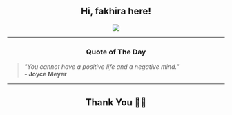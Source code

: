 <h2 align="center"> Hi, fakhira here!</h2>

<p align="center">
<a href="https://github.com/fakhiralkda" alt="github streak"><img src="https://dvst-streak.herokuapp.com/?user=fakhiralkda&theme=tokyonight&fire=DD472C"></a>
</p>

<hr>
<h3 align="center">Quote of The Day</h3>
<p align="center">
<blockquote>
<i>"You cannot have a positive life and a negative mind."</i>
<br>
<b>- Joyce Meyer</b>
</blockquote>
</p>


<hr>
<h2 align="center">Thank You 🙏🏼</h2>
